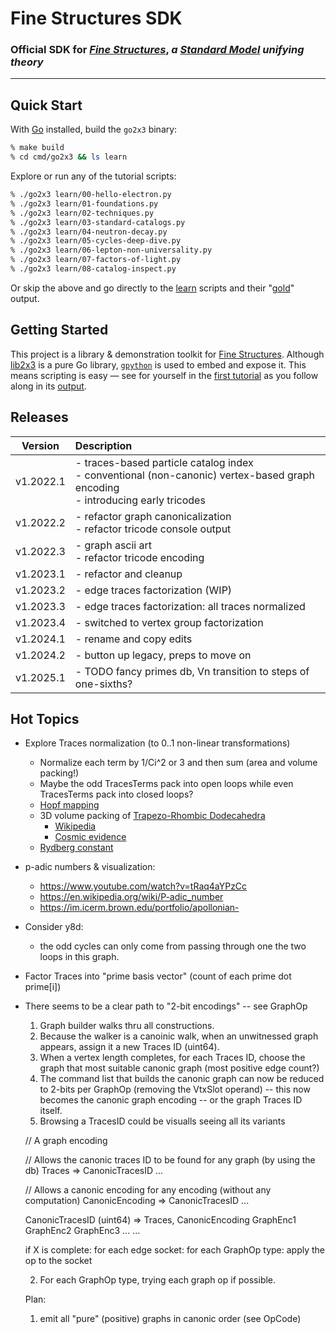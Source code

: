 # Fine Structures SDK
### Official SDK for _[Fine Structures](https://github.com/fine-strucutures/prime-materials)_, _a [Standard Model](https://en.wikipedia.org/wiki/Standard_Model) unifying theory_

------------------------------



## Quick Start

With [Go](https://go.dev/doc/install) installed, build the `go2x3` binary:
```bash
% make build
% cd cmd/go2x3 && ls learn
```

Explore or run any of the tutorial scripts:
```bash
% ./go2x3 learn/00-hello-electron.py
% ./go2x3 learn/01-foundations.py
% ./go2x3 learn/02-techniques.py
% ./go2x3 learn/03-standard-catalogs.py
% ./go2x3 learn/04-neutron-decay.py
% ./go2x3 learn/05-cycles-deep-dive.py
% ./go2x3 learn/06-lepton-non-universality.py
% ./go2x3 learn/07-factors-of-light.py
% ./go2x3 learn/08-catalog-inspect.py
```

Or skip the above and go directly to the [learn](https://github.com/fine-structures/fine.SDK/tree/main/cmd/go2x3/learn) scripts and their "[gold](https://github.com/fine-structures/fine.SDK/tree/main/cmd/go2x3/learn/gold)" output.

## Getting Started

This project is a library & demonstration toolkit for [Fine Structures](https://github.com/fine-strucutures/prime-materials).  Although [lib2x3](http://https://github.com/fine-structures/fine.SDK/tree/main/lib2x3) is a pure Go library, [`gpython`](http://github.com/go-python/gpython) is used to embed and expose it.  This means scripting is easy  — see for yourself in the [first tutorial](https://github.com/fine-structures/fine.SDK/blob/main/cmd/go2x3/learn/01-foundations.py) as you follow along in its [output](https://github.com/fine-structures/fine.SDK/blob/main/cmd/go2x3/learn/gold/01-foundations.txt).


## Releases

| Version   | Description                                                                               |
|:---------:|:-------------------------------------------------------------------------------------------------|
| v1.2022.1 | - traces-based particle catalog index  <br/> - conventional (non-canonic) vertex-based graph encoding  <br/> - introducing early tricodes   |
| v1.2022.2 | - refactor graph canonicalization  <br/> - refactor tricode console output |
| v1.2022.3 | - graph ascii art <br/> - refactor tricode encoding |
| v1.2023.1 | - refactor and cleanup |
| v1.2023.2 | - edge traces factorization (WIP) |
| v1.2023.3 | - edge traces factorization: all traces normalized |
| v1.2023.4 | - switched to vertex group factorization  |
| v1.2024.1 | - rename and copy edits  |
| v1.2024.2 | - button up legacy, preps to move on
| v1.2025.1 | - TODO fancy primes db, Vn transition to steps of one-sixths?


## Hot Topics

- Explore Traces normalization (to 0..1 non-linear transformations) 
    - Normalize each term by 1/Ci^2 or 3 and then sum (area and volume packing!)
    - Maybe the odd TracesTerms pack into open loops while even TracesTerms pack into closed loops?
    - [Hopf mapping](https://www.youtube.com/watch?v=PYR9worLEGo)
    - 3D volume packing of [Trapezo-Rhombic Dodecahedra](https://mathworld.wolfram.com/Trapezo-RhombicDodecahedron.html)
        - [Wikipedia](https://en.wikipedia.org/wiki/Trapezo-rhombic_dodecahedron)
        - [Cosmic evidence](https://www.cosmic-core.org/free/article-261-astronomy-the-geometry-of-galactic-clusters-part-2/)  
    - [Rydberg constant](https://en.wikipedia.org/wiki/Rydberg_constant)
    
- p-adic numbers & visualization: 
    - https://www.youtube.com/watch?v=tRaq4aYPzCc
    - https://en.wikipedia.org/wiki/P-adic_number
    - https://im.icerm.brown.edu/portfolio/apollonian-
    
- Consider y8d:
    - the odd cycles can only come from passing through one the two loops in this graph.

- Factor Traces into "prime basis vector" (count of each prime dot prime[i])

- There seems to be a clear path to "2-bit encodings" -- see GraphOp
   1) Graph builder walks thru all constructions.
   2) Because the walker is a canoinic walk, when an unwitnessed graph appears, assign it a new Traces ID (uint64).
   3) When a vertex length completes, for each Traces ID, choose the graph that most suitable canonic graph (most positive edge count?)
   4) The command list that builds the canonic graph can now be reduced to 2-bits per GraphOp (removing the VtxSlot operand) -- this now becomes the canonic graph encoding -- or the graph Traces ID itself.
   5) Browsing a TracesID could be visualls seeing all its variants
   
   // A graph encoding 
   
   // Allows the canonic traces ID to be found for any graph (by using the db)
   Traces => CanonicTracesID
   ...
   
   // Allows a canonic encoding for any encoding (without any computation) 
   CanonicEncoding => CanonicTracesID
   ...
   
   CanonicTracesID (uint64) => Traces, CanonicEncoding
        GraphEnc1
        GraphEnc2
        GraphEnc3
        ...
    ...
        
        
   
    if X is complete: 
       for each edge socket:
            for each GraphOp type:
                apply the op to the socket
        
   2)    For each GraphOp type, trying each graph op if possible.
   
   Plan:
   1) emit all "pure" (positive) graphs in canonic order (see OpCode)
   